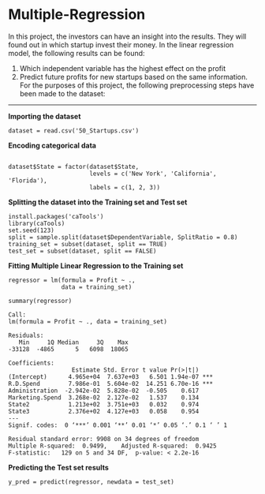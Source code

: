 # Multiple-Regression
In this project, the investors can have an insight into the results. They will found out in which startup invest their money.
In the linear regression model, the following results can be found:
1. Which independent variable has the highest effect on the profit
2. Predict future profits for new startups based on the same information.
For the purposes of this project, the following preprocessing steps have been made to the dataset: 

---

**Importing the dataset**

`dataset = read.csv('50_Startups.csv')`

**Encoding categorical data**

```

dataset$State = factor(dataset$State,
                       levels = c('New York', 'California', 'Florida'),
                       labels = c(1, 2, 3))
```

**Splitting the dataset into the Training set and Test set**

```
install.packages('caTools') 
library(caTools)
set.seed(123)  
split = sample.split(dataset$DependentVariable, SplitRatio = 0.8)
training_set = subset(dataset, split == TRUE)
test_set = subset(dataset, split == FALSE)
```

**Fitting Multiple Linear Regression to the Training set**

```
regressor = lm(formula = Profit ~ .,
               data = training_set)              
 ```              

```
summary(regressor)
```
```
Call:
lm(formula = Profit ~ ., data = training_set)

Residuals:
   Min     1Q Median     3Q    Max 
-33128  -4865      5   6098  18065 

Coefficients:
                  Estimate Std. Error t value Pr(>|t|)    
(Intercept)      4.965e+04  7.637e+03   6.501 1.94e-07 ***
R.D.Spend        7.986e-01  5.604e-02  14.251 6.70e-16 ***
Administration  -2.942e-02  5.828e-02  -0.505    0.617    
Marketing.Spend  3.268e-02  2.127e-02   1.537    0.134    
State2           1.213e+02  3.751e+03   0.032    0.974    
State3           2.376e+02  4.127e+03   0.058    0.954    
---
Signif. codes:  0 ‘***’ 0.001 ‘**’ 0.01 ‘*’ 0.05 ‘.’ 0.1 ‘ ’ 1

Residual standard error: 9908 on 34 degrees of freedom
Multiple R-squared:  0.9499,	Adjusted R-squared:  0.9425 
F-statistic:   129 on 5 and 34 DF,  p-value: < 2.2e-16
```
**Predicting the Test set results**

```
y_pred = predict(regressor, newdata = test_set)
```
